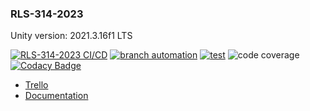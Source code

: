 ### RLS-314-2023
Unity version: 2021.3.16f1 LTS

[![RLS-314-2023 CI/CD](https://github.com/314-studio/RLS-314-2023/actions/workflows/main.yml/badge.svg)](https://github.com/314-studio/RLS-314-2023/actions/workflows/main.yml)
[![branch automation](https://github.com/314-studio/RLS-314-2023/actions/workflows/post-new-branch.yml/badge.svg)](https://github.com/314-studio/RLS-314-2023/actions/workflows/post-new-branch.yml)
[![test](https://github.com/314-studio/RLS-314-2023/actions/workflows/test.yml/badge.svg)](https://github.com/314-studio/RLS-314-2023/actions/workflows/test.yml)
![code coverage](https://314studio.games:3443/download/badge_linecoverage.svg)
[![Codacy Badge](https://app.codacy.com/project/badge/Grade/6eeec5c816334b889ef9449b46d7ef01)](https://www.codacy.com/gh/314-studio/RLS-314-2023/dashboard?utm_source=github.com&amp;utm_medium=referral&amp;utm_content=314-studio/RLS-314-2023&amp;utm_campaign=Badge_Grade)

- [Trello](https://trello.com/b/nLoz3wA6)
- [Documentation](https://docs.314studio.games/)
